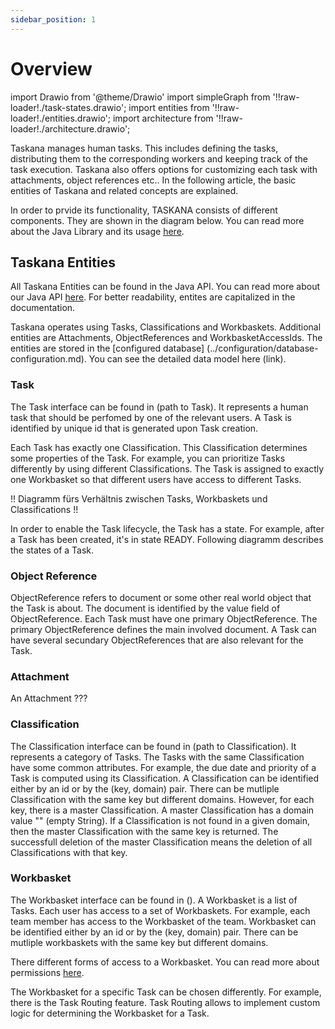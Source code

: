 ```yaml
---
sidebar_position: 1
---
```


# Overview

import Drawio from '@theme/Drawio'
import simpleGraph from '!!raw-loader!./task-states.drawio';
import entities from '!!raw-loader!./entities.drawio';
import architecture from '!!raw-loader!./architecture.drawio';

Taskana manages human tasks. This includes defining the tasks, distributing them to the corresponding workers and keeping track of the task execution. Taskana also offers options for customizing each task with attachments, object references etc.. In the following article, the basic entities of Taskana and related concepts are explained. 

In order to prvide its functionality, TASKANA consists of different components. They are shown in the diagram below. You can read more about the Java Library and its usage [here](../java-api-usage). 

<Drawio content={architecture} />

## Taskana Entities
All Taskana Entities can be found in the Java API. You can read more about our Java API [here](../java-api-usage.md). For better readability, entites are capitalized in the documentation. 

Taskana operates using Tasks, Classifications and Workbaskets. Additional entities are Attachments, ObjectReferences and WorkbasketAccessIds. The entities are stored in the [configured database] (../configuration/database-configuration.md). You can see the detailed data model here (link).

<Drawio content={entities} />


### Task

The Task interface can be found in (path to Task). It represents a human task that should be perfomed by one of the relevant users. A Task is identified by unique id that is generated upon Task creation. 

Each Task has exactly one Classification. This Classification determines some properties of the Task. For example, you can prioritize Tasks differently by using different Classifications. The Task is assigned to exactly one Workbasket so that different users have access to different Tasks. 

!! Diagramm fürs Verhältnis zwischen Tasks, Workbaskets und Classifications !! 

In order to enable the Task lifecycle, the Task has a state. For example, after a Task has been created, it's in state READY. Following diagramm describes the states of a Task.  

<Drawio content={simpleGraph} />

### Object Reference
ObjectReference refers to document or some other real world object that the Task is about. The document is identified by the value field of ObjectReference. Each Task must have one primary ObjectReference. The primary ObjectReference defines the main involved document. A Task can have several secundary ObjectReferences that are also relevant for the Task.


### Attachment
An Attachment ??? 

### Classification

The Classification interface can be found in (path to Classification). It represents a category of Tasks. The Tasks with the same Classification have some common attributes. For example, the due date and priority of a Task is computed using its Classification. A Classification can be identified either by an id or by the (key, domain) pair. There can be mutliple Classification with the same key but different domains. However, for each key, there is a master Classification. A master Classification has a domain value "" (empty String). If a Classification is not found in a given domain, then the master Classification with the same key is returned. The successfull deletion of the master Classification means the deletion of all Classifications with that key.

### Workbasket

The Workbasket interface can be found in (). A Workbasket is a list of Tasks. Each user has access to a set of Workbaskets. For example, each team member has access to the Workbasket of the team. Workbasket can be identified either by an id or by the (key, domain) pair. There can be mutliple workbaskets with the same key but different domains. 

There different forms of access to a Workbasket. You can read more about permissions [here](./security-permissions.md).

The Workbasket for a specific Task can be chosen differently. For example, there is the Task Routing feature. Task Routing allows to implement custom logic for determining the Workbasket for a Task. 
